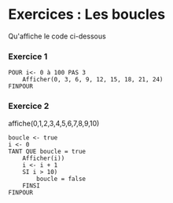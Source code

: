 # Exercices : Les boucles

Qu'affiche le code ci-dessous

### Exercice 1

```
POUR i<- 0 à 100 PAS 3
    Afficher(0, 3, 6, 9, 12, 15, 18, 21, 24)
FINPOUR
```

### Exercice 2

affiche(0,1,2,3,4,5,6,7,8,9,10)
```
boucle <- true
i <- 0
TANT QUE boucle = true
    Afficher(i))
    i <- i + 1
    SI i > 10)
        boucle = false
    FINSI
FINPOUR
```
